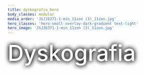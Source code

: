 ```yaml
---
title: dyskografia_hero
body_classes: modular
media_order: 'JSJJ6371-1-min_11zon (3)_11zon.jpg'
hero_classes: 'hero-small overlay-dark-gradient text-light'
hero_image: 'JSJJ6371-1-min_11zon (3)_11zon.jpg'
---
```


<div class="galleryhero">Dyskografia</div>
<style>
.galleryhero{
    text-shadow: 0 0 15px #000, 0 0 15px #000;
    color: #fff;
    font-size: 72px;
    font-weight: 500;
}
 </style>